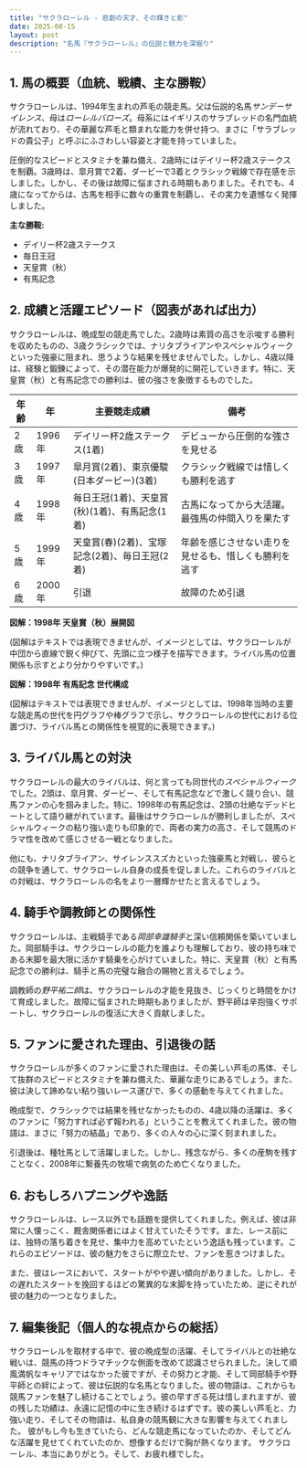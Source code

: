 ```yaml
---
title: "サクラローレル - 悲劇の天才、その輝きと影"
date: 2025-08-15
layout: post
description: "名馬『サクラローレル』の伝説と魅力を深堀り"
---
```


## 1. 馬の概要（血統、戦績、主な勝鞍）

サクラローレルは、1994年生まれの芦毛の競走馬。父は伝説的名馬*サンデーサイレンス*、母は*ローレルバローズ*。母系にはイギリスのサラブレッドの名門血統が流れており、その華麗な芦毛と類まれな能力を併せ持つ、まさに「サラブレッドの貴公子」と呼ぶにふさわしい容姿と才能を持っていました。

圧倒的なスピードとスタミナを兼ね備え、2歳時にはデイリー杯2歳ステークスを制覇。3歳時は、皐月賞で2着、ダービーで3着とクラシック戦線で存在感を示しました。しかし、その後は故障に悩まされる時期もありました。それでも、4歳になってからは、古馬を相手に数々の重賞を制覇し、その実力を遺憾なく発揮しました。

**主な勝鞍:**

* デイリー杯2歳ステークス
* 毎日王冠
* 天皇賞（秋）
* 有馬記念


## 2. 成績と活躍エピソード（図表があれば出力）

サクラローレルは、晩成型の競走馬でした。2歳時は素質の高さを示唆する勝利を収めたものの、3歳クラシックでは、ナリタブライアンやスペシャルウィークといった強豪に阻まれ、思うような結果を残せませんでした。しかし、4歳以降は、経験と鍛錬によって、その潜在能力が爆発的に開花していきます。特に、天皇賞（秋）と有馬記念での勝利は、彼の強さを象徴するものでした。

| 年齢 | 年 | 主要競走成績 | 備考 |
|---|---|---|---|
| 2歳 | 1996年 | デイリー杯2歳ステークス(1着) |  デビューから圧倒的な強さを見せる |
| 3歳 | 1997年 | 皐月賞(2着)、東京優駿(日本ダービー)(3着) | クラシック戦線では惜しくも勝利を逃す |
| 4歳 | 1998年 | 毎日王冠(1着)、天皇賞(秋)(1着)、有馬記念(1着) |  古馬になってから大活躍。最強馬の仲間入りを果たす |
| 5歳 | 1999年 |  天皇賞(春)(2着)、宝塚記念(2着)、毎日王冠(2着) |  年齢を感じさせない走りを見せるも、惜しくも勝利を逃す |
| 6歳 | 2000年 |  引退 |  故障のため引退 |


**図解：1998年 天皇賞（秋）展開図**

(図解はテキストでは表現できませんが、イメージとしては、サクラローレルが中団から直線で鋭く伸びて、先頭に立つ様子を描写できます。ライバル馬の位置関係も示すとより分かりやすいです。)


**図解：1998年 有馬記念 世代構成**

(図解はテキストでは表現できませんが、イメージとしては、1998年当時の主要な競走馬の世代を円グラフや棒グラフで示し、サクラローレルの世代における位置づけ、ライバル馬との関係性を視覚的に表現できます。)


## 3. ライバル馬との対決

サクラローレルの最大のライバルは、何と言っても同世代の*スペシャルウィーク*でした。2頭は、皐月賞、ダービー、そして有馬記念などで激しく競り合い、競馬ファンの心を掴みました。特に、1998年の有馬記念は、2頭の壮絶なデッドヒートとして語り継がれています。最後はサクラローレルが勝利しましたが、スペシャルウィークの粘り強い走りも印象的で、両者の実力の高さ、そして競馬のドラマ性を改めて感じさせる一戦となりました。

他にも、ナリタブライアン、サイレンススズカといった強豪馬と対戦し、彼らとの競争を通して、サクラローレル自身の成長を促しました。これらのライバルとの対戦は、サクラローレルの名をより一層輝かせたと言えるでしょう。


## 4. 騎手や調教師との関係性

サクラローレルは、主戦騎手である*岡部幸雄騎手*と深い信頼関係を築いていました。岡部騎手は、サクラローレルの能力を誰よりも理解しており、彼の持ち味である末脚を最大限に活かす騎乗を心がけていました。特に、天皇賞（秋）と有馬記念での勝利は、騎手と馬の完璧な融合の賜物と言えるでしょう。

調教師の*野平祐二師*は、サクラローレルの才能を見抜き、じっくりと時間をかけて育成しました。故障に悩まされた時期もありましたが、野平師は辛抱強くサポートし、サクラローレルの復活に大きく貢献しました。


## 5. ファンに愛された理由、引退後の話

サクラローレルが多くのファンに愛された理由は、その美しい芦毛の馬体、そして抜群のスピードとスタミナを兼ね備えた、華麗な走りにあるでしょう。また、彼は決して諦めない粘り強いレース運びで、多くの感動を与えてくれました。

晩成型で、クラシックでは結果を残せなかったものの、4歳以降の活躍は、多くのファンに「努力すれば必ず報われる」ということを教えてくれました。彼の物語は、まさに「努力の結晶」であり、多くの人々の心に深く刻まれました。

引退後は、種牡馬として活躍しました。しかし、残念ながら、多くの産駒を残すことなく、2008年に繋養先の牧場で病気のため亡くなりました。


## 6. おもしろハプニングや逸話

サクラローレルは、レース以外でも話題を提供してくれました。例えば、彼は非常に人懐っこく、厩舎関係者にはよく甘えていたそうです。また、レース前には、独特の落ち着きを見せ、集中力を高めていたという逸話も残っています。これらのエピソードは、彼の魅力をさらに際立たせ、ファンを惹きつけました。

また、彼はレースにおいて、スタートがやや遅い傾向がありました。しかし、その遅れたスタートを挽回するほどの驚異的な末脚を持っていたため、逆にそれが彼の魅力の一つとなりました。


## 7. 編集後記（個人的な視点からの総括）

サクラローレルを取材する中で、彼の晩成型の活躍、そしてライバルとの壮絶な戦いは、競馬の持つドラマチックな側面を改めて認識させられました。決して順風満帆なキャリアではなかった彼ですが、その努力と才能、そして岡部騎手や野平師との絆によって、彼は伝説的な名馬となりました。彼の物語は、これからも競馬ファンを魅了し続けることでしょう。彼の早すぎる死は惜しまれますが、彼の残した功績は、永遠に記憶の中に生き続けるはずです。彼の美しい芦毛と、力強い走り、そしてその物語は、私自身の競馬観に大きな影響を与えてくれました。  彼がもし今も生きていたら、どんな競走馬になっていたのか、そしてどんな活躍を見せてくれていたのか、想像するだけで胸が熱くなります。  サクラローレル、本当にありがとう。そして、お疲れ様でした。
